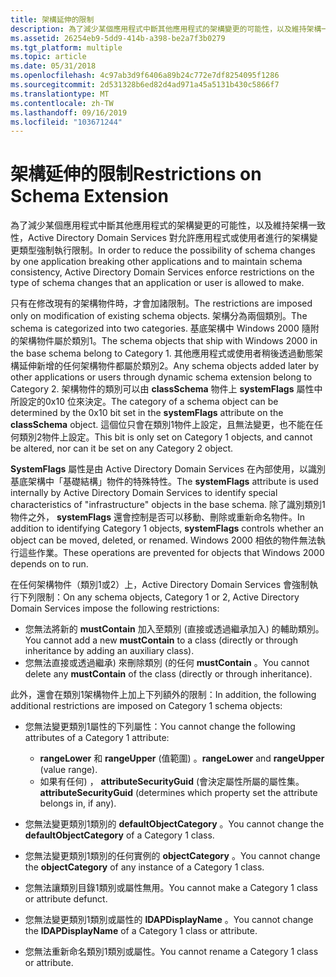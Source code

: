 ```yaml
---
title: 架構延伸的限制
description: 為了減少某個應用程式中斷其他應用程式的架構變更的可能性，以及維持架構一致性，Active Directory Domain Services 對允許應用程式或使用者進行的架構變更類型強制執行限制。
ms.assetid: 26254eb9-5dd9-414b-a398-be2a7f3b0279
ms.tgt_platform: multiple
ms.topic: article
ms.date: 05/31/2018
ms.openlocfilehash: 4c97ab3d9f6406a89b24c772e7df8254095f1286
ms.sourcegitcommit: 2d531328b6ed82d4ad971a45a5131b430c5866f7
ms.translationtype: MT
ms.contentlocale: zh-TW
ms.lasthandoff: 09/16/2019
ms.locfileid: "103671244"
---
```

# <a name="restrictions-on-schema-extension"></a><span data-ttu-id="5a348-103">架構延伸的限制</span><span class="sxs-lookup"><span data-stu-id="5a348-103">Restrictions on Schema Extension</span></span>

<span data-ttu-id="5a348-104">為了減少某個應用程式中斷其他應用程式的架構變更的可能性，以及維持架構一致性，Active Directory Domain Services 對允許應用程式或使用者進行的架構變更類型強制執行限制。</span><span class="sxs-lookup"><span data-stu-id="5a348-104">In order to reduce the possibility of schema changes by one application breaking other applications and to maintain schema consistency, Active Directory Domain Services enforce restrictions on the type of schema changes that an application or user is allowed to make.</span></span>

<span data-ttu-id="5a348-105">只有在修改現有的架構物件時，才會加諸限制。</span><span class="sxs-lookup"><span data-stu-id="5a348-105">The restrictions are imposed only on modification of existing schema objects.</span></span> <span data-ttu-id="5a348-106">架構分為兩個類別。</span><span class="sxs-lookup"><span data-stu-id="5a348-106">The schema is categorized into two categories.</span></span> <span data-ttu-id="5a348-107">基底架構中 Windows 2000 隨附的架構物件屬於類別1。</span><span class="sxs-lookup"><span data-stu-id="5a348-107">The schema objects that ship with Windows 2000 in the base schema belong to Category 1.</span></span> <span data-ttu-id="5a348-108">其他應用程式或使用者稍後透過動態架構延伸新增的任何架構物件都屬於類別2。</span><span class="sxs-lookup"><span data-stu-id="5a348-108">Any schema objects added later by other applications or users through dynamic schema extension belong to Category 2.</span></span> <span data-ttu-id="5a348-109">架構物件的類別可以由 **classSchema** 物件上 **systemFlags** 屬性中所設定的0x10 位來決定。</span><span class="sxs-lookup"><span data-stu-id="5a348-109">The category of a schema object can be determined by the 0x10 bit set in the **systemFlags** attribute on the **classSchema** object.</span></span> <span data-ttu-id="5a348-110">這個位只會在類別1物件上設定，且無法變更，也不能在任何類別2物件上設定。</span><span class="sxs-lookup"><span data-stu-id="5a348-110">This bit is only set on Category 1 objects, and cannot be altered, nor can it be set on any Category 2 object.</span></span>

<span data-ttu-id="5a348-111">**SystemFlags** 屬性是由 Active Directory Domain Services 在內部使用，以識別基底架構中「基礎結構」物件的特殊特性。</span><span class="sxs-lookup"><span data-stu-id="5a348-111">The **systemFlags** attribute is used internally by Active Directory Domain Services to identify special characteristics of "infrastructure" objects in the base schema.</span></span> <span data-ttu-id="5a348-112">除了識別類別1物件之外， **systemFlags** 還會控制是否可以移動、刪除或重新命名物件。</span><span class="sxs-lookup"><span data-stu-id="5a348-112">In addition to identifying Category 1 objects, **systemFlags** controls whether an object can be moved, deleted, or renamed.</span></span> <span data-ttu-id="5a348-113">Windows 2000 相依的物件無法執行這些作業。</span><span class="sxs-lookup"><span data-stu-id="5a348-113">These operations are prevented for objects that Windows 2000 depends on to run.</span></span>

<span data-ttu-id="5a348-114">在任何架構物件（類別1或2）上，Active Directory Domain Services 會強制執行下列限制：</span><span class="sxs-lookup"><span data-stu-id="5a348-114">On any schema objects, Category 1 or 2, Active Directory Domain Services impose the following restrictions:</span></span>

-   <span data-ttu-id="5a348-115">您無法將新的 **mustContain** 加入至類別 (直接或透過繼承加入) 的輔助類別。</span><span class="sxs-lookup"><span data-stu-id="5a348-115">You cannot add a new **mustContain** to a class (directly or through inheritance by adding an auxiliary class).</span></span>
-   <span data-ttu-id="5a348-116">您無法直接或透過繼承) 來刪除類別 (的任何 **mustContain** 。</span><span class="sxs-lookup"><span data-stu-id="5a348-116">You cannot delete any **mustContain** of the class (directly or through inheritance).</span></span>

<span data-ttu-id="5a348-117">此外，還會在類別1架構物件上加上下列額外的限制：</span><span class="sxs-lookup"><span data-stu-id="5a348-117">In addition, the following additional restrictions are imposed on Category 1 schema objects:</span></span>

-   <span data-ttu-id="5a348-118">您無法變更類別1屬性的下列屬性：</span><span class="sxs-lookup"><span data-stu-id="5a348-118">You cannot change the following attributes of a Category 1 attribute:</span></span>

    -   <span data-ttu-id="5a348-119">**rangeLower** 和 **rangeUpper** (值範圍) 。</span><span class="sxs-lookup"><span data-stu-id="5a348-119">**rangeLower** and **rangeUpper** (value range).</span></span>
    -   <span data-ttu-id="5a348-120">如果有任何) ， **attributeSecurityGuid** (會決定屬性所屬的屬性集。</span><span class="sxs-lookup"><span data-stu-id="5a348-120">**attributeSecurityGuid** (determines which property set the attribute belongs in, if any).</span></span>

-   <span data-ttu-id="5a348-121">您無法變更類別1類別的 **defaultObjectCategory** 。</span><span class="sxs-lookup"><span data-stu-id="5a348-121">You cannot change the **defaultObjectCategory** of a Category 1 class.</span></span>
-   <span data-ttu-id="5a348-122">您無法變更類別1類別的任何實例的 **objectCategory** 。</span><span class="sxs-lookup"><span data-stu-id="5a348-122">You cannot change the **objectCategory** of any instance of a Category 1 class.</span></span>
-   <span data-ttu-id="5a348-123">您無法讓類別目錄1類別或屬性無用。</span><span class="sxs-lookup"><span data-stu-id="5a348-123">You cannot make a Category 1 class or attribute defunct.</span></span>
-   <span data-ttu-id="5a348-124">您無法變更類別1類別或屬性的 **lDAPDisplayName** 。</span><span class="sxs-lookup"><span data-stu-id="5a348-124">You cannot change the **lDAPDisplayName** of a Category 1 class or attribute.</span></span>
-   <span data-ttu-id="5a348-125">您無法重新命名類別1類別或屬性。</span><span class="sxs-lookup"><span data-stu-id="5a348-125">You cannot rename a Category 1 class or attribute.</span></span>

 

 




